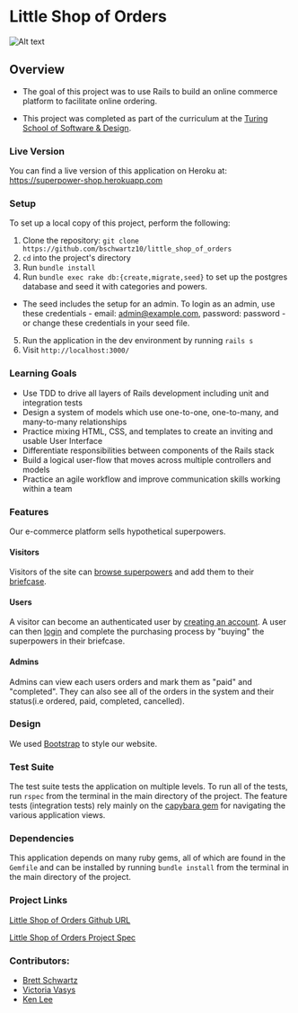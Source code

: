 # Little Shop of Orders

![Alt text](./app/assets/images/entrance.png?raw=true "Entrance")

## Overview

* The goal of this project was to use Rails to build an online commerce platform to facilitate online ordering.

* This project was completed as part of the curriculum at the [Turing School of Software & Design](http://turing.io).

### Live Version

You can find a live version of this application on Heroku at: https://superpower-shop.herokuapp.com

### Setup

To set up a local copy of this project, perform the following:

  1. Clone the repository: `git clone https://github.com/bschwartz10/little_shop_of_orders`
  2. `cd` into the project's directory
  3. Run `bundle install`
  4. Run `bundle exec rake db:{create,migrate,seed}` to set up the postgres database and seed it with categories and powers.
  - The seed includes the setup for an admin. To login as an admin, use these credentials - email: admin@example.com, password: password - or change these credentials in your seed file.
  5. Run the application in the dev environment by running `rails s`
  6. Visit `http://localhost:3000/`

### Learning Goals

  * Use TDD to drive all layers of Rails development including unit and integration tests
  * Design a system of models which use one-to-one, one-to-many, and many-to-many relationships
  * Practice mixing HTML, CSS, and templates to create an inviting and usable User Interface
  * Differentiate responsibilities between components of the Rails stack
  * Build a logical user-flow that moves across multiple controllers and models
  * Practice an agile workflow and improve communication skills working within a team

### Features
Our e-commerce platform sells hypothetical superpowers.

#### Visitors
Visitors of the site can [browse superpowers](https://superpower-shop.herokuapp.com/powers) and add them to their [briefcase](https://superpower-shop.herokuapp.com/briefcase).

#### Users
A visitor can become an authenticated user by [creating an account](https://superpower-shop.herokuapp.com/users/new). A user can then [login](https://superpower-shop.herokuapp.com/login) and complete the purchasing process by "buying" the superpowers in their briefcase.

#### Admins
Admins can view each users orders and mark them as "paid" and "completed". They can also see all of the orders in the system and their status(i.e ordered, paid, completed, cancelled).

### Design
We used [Bootstrap](http://getbootstrap.com/) to style our website.

### Test Suite

The test suite tests the application on multiple levels. To run all of the tests, run `rspec` from the terminal in the main directory of the project. The feature tests (integration tests) rely mainly on the [capybara gem](https://github.com/jnicklas/capybara) for navigating the various application views.

### Dependencies

This application depends on many ruby gems, all of which are found in the `Gemfile` and can be installed by running `bundle install` from the terminal in the main directory of the project.

### Project Links
[Little Shop of Orders Github URL](https://github.com/bschwartz10/little_shop_of_orders)

[Little Shop of Orders Project Spec](http://backend.turing.io/module2/projects/little_shop)

### Contributors:
* [Brett Schwartz](https://github.com/bschwartz10/little_shop_of_orders)
* [Victoria Vasys](https://github.com/VictoriaVasys)
* [Ken Lee](https://github.com/wewert)

